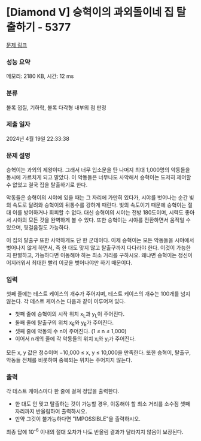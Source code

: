 # [Diamond V] 승혁이의 과외돌이네 집 탈출하기 - 5377 

[문제 링크](https://www.acmicpc.net/problem/5377) 

### 성능 요약

메모리: 2180 KB, 시간: 12 ms

### 분류

볼록 껍질, 기하학, 볼록 다각형 내부의 점 판정

### 제출 일자

2024년 4월 19일 22:33:38

### 문제 설명

<p>승혁이는 과외의 제왕이다. 그래서 너무 입소문을 탄 나머지 최대 1,000명의 악동들을 동시에 가르치게 되고 말았다. 이 악동들은 너무나도 사악해서 승혁이는 도저히 제어할 수 없었고 결국 집을 탈출하기로 한다.</p>

<p>악동들은 승혁이의 시야에 있을 때는 그 자리에 가만히 있다가, 시야를 벗어나는 순간 빛의 속도로 달려와 승혁이의 뒤통수를 강하게 때린다. 빛의 속도이기 때문에 승혁이는 절대 이를 방어하거나 회피할 수 없다. 대신 승혁이의 시야는 전방 180도이며, 시력도 좋아서 시야의 모든 것을 완벽하게 볼 수 있다. 또한 승혁이는 시야를 전환하면서 움직일 수 있으며, 뒷걸음질도 가능하다.</p>

<p>이 집의 탈출구 또한 사악하게도 단 한 군데이다. 이제 승혁이는 모든 악동들을 시야에서 벗어나지 않게 하면서, 즉 한 대도 맞지 않고 탈출구까지 다다라야 한다. 이것이 가능한지 판별하고, 가능하다면 이동해야 하는 최소 거리를 구하시오. 왜냐면 승혁이는 정신이 어지러워서 최대한 빨리 이곳을 벗어나야만 하기 때문이다.</p>

### 입력 

 <p>첫째 줄에는 테스트 케이스의 개수가 주어지며, 테스트 케이스의 개수는 100개를 넘지 않는다. 각 테스트 케이스는 다음과 같이 이루어져 있다.</p>

<ul>
	<li>첫째 줄에 승혁이의 시작 위치 x<sub>L</sub>과 y<sub>L</sub>이 주어진다.</li>
	<li>둘째 줄에 탈출구의 위치 x<sub>E</sub>와 y<sub>E</sub>가 주어진다.</li>
	<li>셋째 줄에 악동의 수 n이 주어진다. (1 ≤ n ≤ 1,000)</li>
	<li>이어서 n개의 줄에 각 악동들의 위치 x<sub>i</sub>와 y<sub>i</sub>가 주어진다.</li>
</ul>

<p>모든 x, y 값은 정수이며 −10,000 ≤ x, y ≤ 10,000을 만족한다. 또한 승혁이, 탈출구, 악동들 전체를 비롯하여 중복되는 위치는 주어지지 않는다.</p>

### 출력 

 <p>각 테스트 케이스마다 한 줄에 걸쳐 정답을 출력한다.</p>

<ul>
	<li>한 대도 안 맞고 탈출하는 것이 가능할 경우, 이동해야 할 최소 거리를 소수점 셋째 자리까지 반올림하여 출력하시오.</li>
	<li>만약 그것이 불가능하다면 "IMPOSSIBLE"을 출력하시오.</li>
</ul>

<p>최종 답에 10<sup>-6</sup> 이내의 절대 오차가 나도 반올림 결과가 달라지지 않음이 보장된다.</p>

